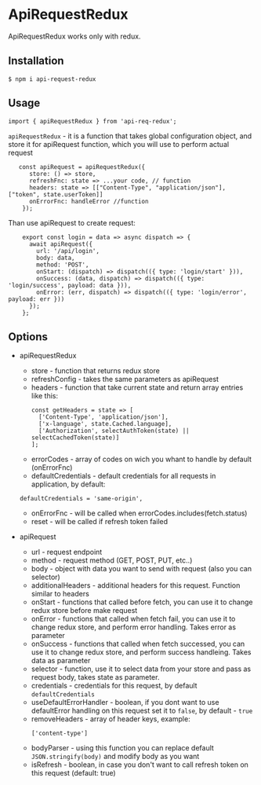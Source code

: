 # ApiRequestRedux
ApiRequestRedux works only with redux.
## Installation
```$ npm i api-request-redux```
## Usage
```import { apiRequestRedux } from 'api-req-redux';```

```apiRequestRedux``` - it is a function that takes global configuration object,
 and store it for apiRequest function, which you will use to perform actual request
``` 
   const apiRequest = apiRequestRedux({
      store: () => store,
      refreshFnc: state => ...your code, // function
      headers: state => [["Content-Type", "application/json"], ["token", state.userToken]]
      onErrorFnc: handleError //function
    });
```

Than use apiRequest to create request:
``` 
    export const login = data => async dispatch => {
      await apiRequest({
        url: '/api/login',
        body: data,
        method: 'POST',
        onStart: (dispatch) => dispatch(({ type: 'login/start' })),
        onSuccess: (data, dispatch) => dispatch(({ type: 'login/success', payload: data })),
        onError: (err, dispatch) => dispatch(({ type: 'login/error', payload: err }))
      });
    };
 ```
 ## Options
 - apiRequestRedux
    
    - store - function that returns redux store
    - refreshConfig - takes the same parameters as apiRequest
    - headers - function that take current state and return array entries like this:
       ```
       const getHeaders = state => [
         ['Content-Type', 'application/json'],
         ['x-language', state.Cached.language],
         ['Authorization', selectAuthToken(state) || selectCachedToken(state)]
       ];
       ```  
     - errorCodes - array of codes on wich you whant to handle by default (onErrorFnc)  
     - defaultCredentials - default credentials for all requests in application, by default: 
      ```
      defaultCredentials = 'same-origin',
      ```
     - onErrorFnc - will be called when errorCodes.includes(fetch.status)
     - reset - will be called if refresh token failed
 -  apiRequest
    - url - request endpoint
    - method - request method (GET, POST, PUT, etc..)
    - body - object with data you want to send with request (also you can selector)
    - additionalHeaders - additional headers for this request. Function similar to headers
    - onStart - functions that called before fetch, you can use it to change redux store before make request
    - onError - functions that called when fetch fail, you can use it to change redux store, and perform error handling. Takes error as parameter
    - onSuccess - functions that called when fetch successed, you can use it to change redux store, and perform success handleing. Takes data as parameter
    - selector - function, use it to select data from your store and pass as request body, takes state as parameter.
    - credentials - credentials for this request, by default `defaultCredentials`
    - useDefaultErrorHandler - boolean, if you dont want to use defaultError handling on this request set it to `false`, by default - `true`
    - removeHeaders - array of header keys, example:
      ```
      ['content-type']
      ```    
    - bodyParser - using this function you can replace default ```JSON.stringify(body)``` and modify body as you want
    - isRefresh - boolean, in case you don't want to 
    call refresh token on this request (default: true)
      
    

